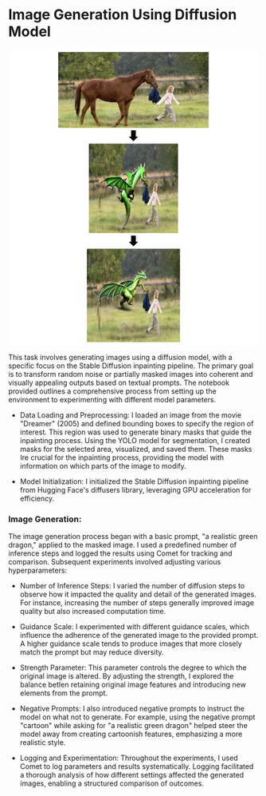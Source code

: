 # Image Generation Using Diffusion Model

![](horse_to_dragon.png)

This task involves generating images using a diffusion model, with a specific focus on the Stable Diffusion inpainting pipeline. The primary goal is to transform random noise or partially masked images into coherent and visually appealing outputs based on textual prompts. The notebook provided outlines a comprehensive process from setting up the environment to experimenting with different model parameters.

- Data Loading and Preprocessing: I loaded an image from the movie "Dreamer" (2005) and defined bounding boxes to specify the region of interest. This region was used to generate binary masks that guide the inpainting process. Using the YOLO model for segmentation, I created masks for the selected area, visualized, and saved them. These masks Ire crucial for the inpainting process, providing the model with information on which parts of the image to modify.

- Model Initialization: I initialized the Stable Diffusion inpainting pipeline from Hugging Face's diffusers library, leveraging GPU acceleration for efficiency.

### Image Generation:

The image generation process began with a basic prompt, "a realistic green dragon," applied to the masked image. I used a predefined number of inference steps and logged the results using Comet for tracking and comparison. Subsequent experiments involved adjusting various hyperparameters:

- Number of Inference Steps: I varied the number of diffusion steps to observe how it impacted the quality and detail of the generated images. For instance, increasing the number of steps generally improved image quality but also increased computation time.

- Guidance Scale: I experimented with different guidance scales, which influence the adherence of the generated image to the provided prompt. A higher guidance scale tends to produce images that more closely match the prompt but may reduce diversity.

- Strength Parameter: This parameter controls the degree to which the original image is altered. By adjusting the strength, I explored the balance betIen retaining original image features and introducing new elements from the prompt.

- Negative Prompts: I also introduced negative prompts to instruct the model on what not to generate. For example, using the negative prompt "cartoon" while asking for "a realistic green dragon" helped steer the model away from creating cartoonish features, emphasizing a more realistic style.

- Logging and Experimentation: Throughout the experiments, I used Comet to log parameters and results systematically. Logging facilitated a thorough analysis of how different settings affected the generated images, enabling a structured comparison of outcomes.
